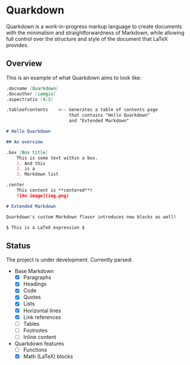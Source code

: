 # Quarkdown

Quarkdown is a work-in-progress markup language to create documents with the minimalism and straightforwardness of Markdown,
while allowing full control over the structure and style of the document that LaTeX provides.

## Overview

This is an example of what Quarkdown aims to look like:
```markdown
.docname [Quarkdown]
.docauthor [iamgio]
.aspectratio [4:3]

.tableofcontents    <-- Generates a table of contents page
                        that contains "Hello Quarkdown"
                        and "Extended Markdown"

# Hello Quarkdown

## An overview

.box [Box title]
    This is some text within a box.
    1. And this
    2. is a
    3. Markdown list

.center
    This content is **centered**!
    ![An image](img.png)

# Extended Markdown

Quarkdown's custom Markdown flavor introduces new blocks as well!

$ This is a LaTeX expression $

```

## Status

The project is under development. Currently parsed:

- Base Markdown
  - [x] Paragraphs
  - [x] Headings
  - [x] Code
  - [x] Quotes
  - [x] Lists
  - [x] Horizontal lines
  - [x] Link references
  - [ ] Tables
  - [ ] Footnotes
  - [ ] Inline content

- Quarkdown features
  - [ ] Functions
  - [x] Math (LaTeX) blocks